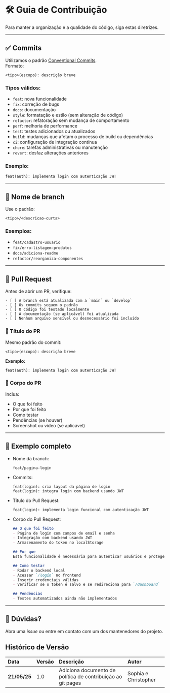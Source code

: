 # 🛠️ Guia de Contribuição

Para manter a organização e a qualidade do código, siga estas diretrizes.

---

## ✅ Commits

Utilizamos o padrão [Conventional Commits](https://www.conventionalcommits.org/).  
Formato:
```
<tipo>(escopo): descrição breve
```

### Tipos válidos:

- `feat`: nova funcionalidade
- `fix`: correção de bugs
- `docs`: documentação
- `style`: formatação e estilo (sem alteração de código)
- `refactor`: refatoração sem mudança de comportamento
- `perf`: melhoria de performance
- `test`: testes adicionados ou atualizados
- `build`: mudanças que afetam o processo de build ou dependências
- `ci`: configuração de integração contínua
- `chore`: tarefas administrativas ou manutenção
- `revert`: desfaz alterações anteriores

### Exemplo:
```
feat(auth): implementa login com autenticação JWT
```

---

## 🌱 Nome de branch

Use o padrão:
```
<tipo>/<descricao-curta>
```

### Exemplos:
- `feat/cadastro-usuario`
- `fix/erro-listagem-produtos`
- `docs/adiciona-readme`
- `refactor/reorganiza-componentes`

---

## 🚀 Pull Request

Antes de abrir um PR, verifique:

```
- [ ] A branch está atualizada com a `main` ou `develop`
- [ ] Os commits seguem o padrão
- [ ] O código foi testado localmente
- [ ] A documentação (se aplicável) foi atualizada
- [ ] Nenhum arquivo sensível ou desnecessário foi incluído
```

### 📝 Título do PR

Mesmo padrão do commit:
```
<tipo>(escopo): descrição breve
```

**Exemplo:**
```
feat(auth): implementa login com autenticação JWT
```

### 💬 Corpo do PR

Inclua:
- O que foi feito
- Por que foi feito
- Como testar
- Pendências (se houver)
- Screenshot ou vídeo (se aplicável)

---

## 🔁 Exemplo completo

- Nome da branch:
  ```
  feat/pagina-login
  ```

- Commits:
  ```
  feat(login): cria layout da página de login
  feat(login): integra login com backend usando JWT
  ```

- Título do Pull Request:
  ```
  feat(login): implementa login funcional com autenticação JWT
  ```

- Corpo do Pull Request:
    ```markdown
    ## O que foi feito
    - Página de login com campos de email e senha
    - Integração com backend usando JWT
    - Armazenamento do token no localStorage

    ## Por que
    Esta funcionalidade é necessária para autenticar usuários e proteger rotas privadas.

    ## Como testar
    - Rodar o backend local
    - Acessar `/login` no frontend
    - Inserir credenciais válidas
    - Verificar se o token é salvo e se redireciona para `/dashboard`

    ## Pendências
    - Testes automatizados ainda não implementados
    ```

---

## 💬 Dúvidas?

Abra uma *issue* ou entre em contato com um dos mantenedores do projeto.


## Histórico de Versão 
|**Data**|**Versão** |**Descrição** |**Autor**|
| :- | :- | :- | :- |
| **21/05/25** | 1.0 | Adiciona documento de política de contribuição ao git pages | Sophia e Christopher|
